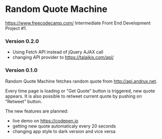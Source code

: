 # Random Quote Machine
https://www.freecodecamp.com/ Intermediate Front End Development Project #1. 

### Version 0.2.0
- Using Fetch API instead of jQuery AJAX call
- changing API provider to https://talaikis.com/api/

### Version 0.1.0
Random Quote Machine fetches random quote from http://api.andrux.net. 

Every time page is loading or "Get Quote" button is triggered, new quote appears.
It is also possible to retweet current quote by pushing on "Retweet" button.

The new features are planned:
- live demo on https://codepen.io
- getting new quote automaticaly every 20 seconds
- changing app style to dark version and vice versa
